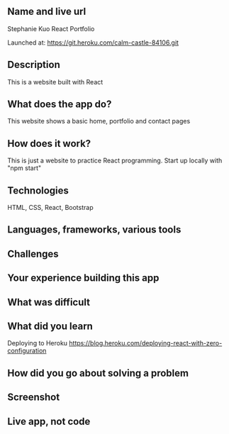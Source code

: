 ## Name and live url
Stephanie Kuo React Portfolio

Launched at:
https://git.heroku.com/calm-castle-84106.git


## Description
This is a website built with React

## What does the app do?
This website shows a basic home, portfolio and contact pages

## How does it work?
This is just a website to practice React programming.
Start up locally with "npm start"

## Technologies
HTML, CSS, React, Bootstrap

## Languages, frameworks, various tools


## Challenges


## Your experience building this app


## What was difficult


## What did you learn
Deploying to Heroku
https://blog.heroku.com/deploying-react-with-zero-configuration

## How did you go about solving a problem


## Screenshot




## Live app, not code

